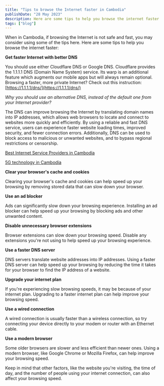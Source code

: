 ```yaml
---
title: "Tips to browse the Internet faster in Cambodia"
publishDate: "28 May 2023"
description: Here are some tips to help you browse the internet faster
tags: ["blog"]
---
```


When in Cambodia, if browsing the Internet is not safe and fast, you may consider using some of the tips here. Here are some tips to help you browse the internet faster:

**Get faster Internet with better DNS**

You should use either Cloudflare DNS or Google DNS. Cloudflare provides the 1.1.1.1 DNS (Domain Name System) service. Its warp is an additional feature which augments our mobile apps but will always remain optional. Browsing a faster, more private Internet? Check out this instruction: [https://1.1.1.1/dns/](https://1.1.1.1/dns/)

_Why you should use an alternative DNS, instead of the default one from your Internet provider?_

The DNS can improve browsing the Internet by translating domain names into IP addresses, which allows web browsers to locate and connect to websites more quickly and efficiently. By using a reliable and fast DNS service, users can experience faster website loading times, improved security, and fewer connection errors. Additionally, DNS can be used to block access to malicious or unwanted websites, and to bypass regional restrictions or censorship.

[Best Internet Service Providers in Cambodia](https://cambopedia.com/internet-providers-cambodia/)

[5G technology in Cambodia](https://cambopedia.com/5g-technology-in-cambodia/)

**Clear your browser's cache and cookies**

Clearing your browser's cache and cookies can help speed up your browsing by removing stored data that can slow down your browser.

**Use an ad blocker**

Ads can significantly slow down your browsing experience. Installing an ad blocker can help speed up your browsing by blocking ads and other unwanted content.

**Disable unnecessary browser extensions**

Browser extensions can slow down your browsing speed. Disable any extensions you're not using to help speed up your browsing experience.

**Use a faster DNS server**

DNS servers translate website addresses into IP addresses. Using a faster DNS server can help speed up your browsing by reducing the time it takes for your browser to find the IP address of a website.

**Upgrade your internet plan**

If you're experiencing slow browsing speeds, it may be because of your internet plan. Upgrading to a faster internet plan can help improve your browsing speed.

**Use a wired connection**

A wired connection is usually faster than a wireless connection, so try connecting your device directly to your modem or router with an Ethernet cable.

**Use a modern browser**

Some older browsers are slower and less efficient than newer ones. Using a modern browser, like Google Chrome or Mozilla Firefox, can help improve your browsing speed.

Keep in mind that other factors, like the website you're visiting, the time of day, and the number of people using your internet connection, can also affect your browsing speed.

